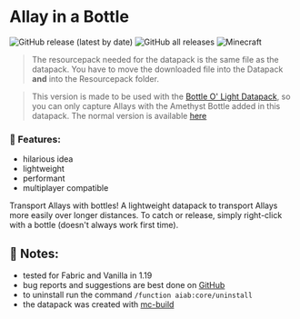 # Allay in a Bottle

![GitHub release (latest by date)](https://img.shields.io/github/v/release/2mal3/Allay-in-a-Bottle?style=flat-square) ![GitHub all releases](https://img.shields.io/github/downloads/2mal3/Allay-in-a-Bottle/total?style=flat-square) ![Minecraft](https://img.shields.io/badge/Minecraft-1.19-orange?style=flat-square)

> The resourcepack needed for the datapack is the same file as the datapack. You have to move the downloaded file into the Datapack **and** into the Resourcepack folder.

> This version is made to be used with the [Bottle O' Light Datapack](https://www.planetminecraft.com/data-pack/bottle-o-light/), so you can only capture Allays with the Amethyst Bottle added in this datapack.
> The normal version is available [here](https://github.com/2mal3/Allay-in-a-Bottle)

### 📖 Features:

- hilarious idea
- lightweight
- performant
- multiplayer compatible

Transport Allays with bottles!
A lightweight datapack to transport Allays more easily over longer distances.
To catch or release, simply right-click with a bottle (doesn't always work first time).

## 📒 Notes:

- tested for Fabric and Vanilla in 1.19
- bug reports and suggestions are best done on [GitHub](https://github.com/2mal3/Allay-in-a-Bottle/issues)
- to uninstall run the command `/function aiab:core/uninstall`
- the datapack was created with [mc-build](https://github.com/mc-build/mc-build)
